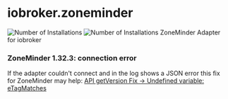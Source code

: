 # iobroker.zoneminder
![Number of Installations](http://iobroker.live/badges/zoneminder-installed.svg) ![Number of Installations](http://iobroker.live/badges/zoneminder-stable.svg) ZoneMinder Adapter for iobroker

### ZoneMinder 1.32.3: connection error

If the adapter couldn't connect and in the log shows a JSON error this fix for ZoneMinder may help: [API getVersion Fix -> Undefined variable: eTagMatches](https://github.com/ZoneMinder/zoneminder/pull/2268)
